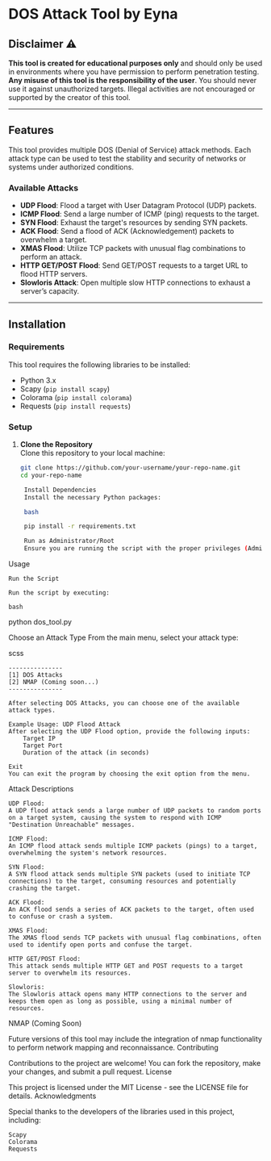 # DOS Attack Tool by Eyna

## Disclaimer ⚠️

**This tool is created for educational purposes only** and should only be used in environments where you have permission to perform penetration testing. **Any misuse of this tool is the responsibility of the user**. You should never use it against unauthorized targets. Illegal activities are not encouraged or supported by the creator of this tool.

---

## Features

This tool provides multiple DOS (Denial of Service) attack methods. Each attack type can be used to test the stability and security of networks or systems under authorized conditions.

### Available Attacks

- **UDP Flood**: Flood a target with User Datagram Protocol (UDP) packets.
- **ICMP Flood**: Send a large number of ICMP (ping) requests to the target.
- **SYN Flood**: Exhaust the target's resources by sending SYN packets.
- **ACK Flood**: Send a flood of ACK (Acknowledgement) packets to overwhelm a target.
- **XMAS Flood**: Utilize TCP packets with unusual flag combinations to perform an attack.
- **HTTP GET/POST Flood**: Send GET/POST requests to a target URL to flood HTTP servers.
- **Slowloris Attack**: Open multiple slow HTTP connections to exhaust a server’s capacity.

---

## Installation

### Requirements

This tool requires the following libraries to be installed:

- Python 3.x
- Scapy (`pip install scapy`)
- Colorama (`pip install colorama`)
- Requests (`pip install requests`)

### Setup

1. **Clone the Repository**  
   Clone this repository to your local machine:

   ```bash
   git clone https://github.com/your-username/your-repo-name.git
   cd your-repo-name

    Install Dependencies
    Install the necessary Python packages:

    bash

    pip install -r requirements.txt

    Run as Administrator/Root
    Ensure you are running the script with the proper privileges (Administrator for Windows or Root for Linux).

Usage

    Run the Script

    Run the script by executing:

    bash

python dos_tool.py

Choose an Attack Type
From the main menu, select your attack type:

scss

    ---------------
    [1] DOS Attacks
    [2] NMAP (Coming soon...)
    --------------- 

    After selecting DOS Attacks, you can choose one of the available attack types.

    Example Usage: UDP Flood Attack
    After selecting the UDP Flood option, provide the following inputs:
        Target IP
        Target Port
        Duration of the attack (in seconds)

    Exit
    You can exit the program by choosing the exit option from the menu.

Attack Descriptions

    UDP Flood:
    A UDP flood attack sends a large number of UDP packets to random ports on a target system, causing the system to respond with ICMP "Destination Unreachable" messages.

    ICMP Flood:
    An ICMP flood attack sends multiple ICMP packets (pings) to a target, overwhelming the system's network resources.

    SYN Flood:
    A SYN flood attack sends multiple SYN packets (used to initiate TCP connections) to the target, consuming resources and potentially crashing the target.

    ACK Flood:
    An ACK flood sends a series of ACK packets to the target, often used to confuse or crash a system.

    XMAS Flood:
    The XMAS flood sends TCP packets with unusual flag combinations, often used to identify open ports and confuse the target.

    HTTP GET/POST Flood:
    This attack sends multiple HTTP GET and POST requests to a target server to overwhelm its resources.

    Slowloris:
    The Slowloris attack opens many HTTP connections to the server and keeps them open as long as possible, using a minimal number of resources.

NMAP (Coming Soon)

Future versions of this tool may include the integration of nmap functionality to perform network mapping and reconnaissance.
Contributing

Contributions to the project are welcome! You can fork the repository, make your changes, and submit a pull request.
License

This project is licensed under the MIT License - see the LICENSE file for details.
Acknowledgments

Special thanks to the developers of the libraries used in this project, including:

    Scapy
    Colorama
    Requests
